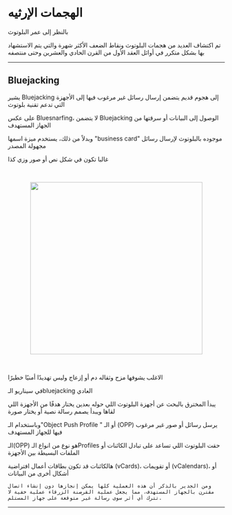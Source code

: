 # الهجمات الإرثيه

بالنظر إلى عمر البلوتوث

تم اكتشاف العديد من هجمات البلوتوث ونقاط الضعف الأكثر شهرة والتي يتم الاستشهاد بها بشكل متكرر في أوائل العقد الأول من القرن الحادي والعشرين وحتى منتصفه

<hr>

## Bluejacking 

يشير Bluejacking إلى هجوم قديم يتضمن إرسال رسائل غير مرغوب فيها إلى الأجهزة التي تدعم تقنية بلوتوث

على عكس Bluesnarfing، لا يتضمن Bluejacking الوصول إلى البيانات أو سرقتها من الجهاز المستهدف

وبدلاً من ذلك، يستخدم ميزة اسمها "business card" موجوده بالبلوتوث لإرسال رسائل مجهولة المصدر

غالبا تكون في شكل نص أو صور وزي كذا

<br>

<p align="center">
  <img src="https://academy.hackthebox.com/storage/modules/230/K600i_Bluejacked.jpg" width="400">
</p>

<br> 

الاغلب يشوفها مزح وثقاله دم أو إزعاج وليس تهديدًا أمنيًا خطيرًا

في سيناريو الـbluejacking العادي

يبدأ المخترق بالبحث عن أجهزة البلوتوث اللي حوله بعدين يختار هدفًا من الأجهزة اللي لقاها ويبدأ يصمم رسالة نصية أو يختار صورة 


وباستخدام الـ"Object Push Profile " أو الـ (OPP) يرسل رسائل أو صور غير مرغوب فيها للجهاز المستهدف


الـ(OPP) هو نوع من انواع الـProfiles حقت البلوتوث اللي تساعد على تبادل الكائنات أو الملفات البسيطة بين الأجهزة

هالكائنات قد تكون بطاقات أعمال افتراضية (vCards)، أو تقويمات (vCalendars)،  أو أشكال أخرى من البيانات

``` ومن الجدير بالذكر أن هذه العملية كلها يمكن إنجازها دون إنشاء اتصال مقترن بالجهاز المستهدف، مما يجعل عملية القرصنة الزرقاء عملية خفية لا تترك أي أثر سوى رسالة غير متوقعة على جهاز المستلم. ```


<hr>



